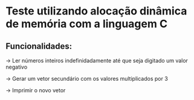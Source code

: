 <!DOCTYPE html>
<html>
<body>
    <h1><strong>Teste utilizando alocação dinâmica de memória com a linguagem C</h1>
    <h2>Funcionalidades:</strong></h2>
    <p>-> Ler números inteiros indefinidadamente até que seja digitado um valor negativo </p>
    <p>-> Gerar um vetor secundário com os valores multiplicados por 3</p>
    <p>-> Imprimir o novo vetor</p>
</body>
</html>

                   
                   
